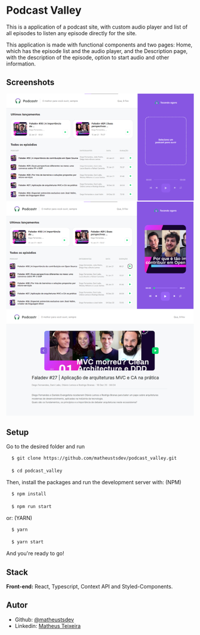# Podcast Valley

This is a application of a podcast site, with custom audio player and list of all episodes to listen any episode directly for the site.

This application is made with functional components and two pages: Home, which has the episode list and the audio player, and the Description page, with the description of the episode, option to start audio and other information.

## Screenshots

![Desktop Screenshot](./.github/nonPlayingScreenshot.png)
![Desktop Screenshot](./.github/playingScreenshot.png)
![Desktop Screenshot](./.github/descriptionPage.png)

## Setup

Go to the desired folder and run

```bash
  $ git clone https://github.com/matheustsdev/podcast_valley.git

  $ cd podcast_valley
```

Then, install the packages and run the development server with:
(NPM)

```bash
  $ npm install

  $ npm run start
```

or: (YARN)

```bash
  $ yarn

  $ yarn start
```

And you're ready to go!

## Stack

**Front-end:** React, Typescript, Context API and Styled-Components.

## Autor

- Github: [@matheustsdev](https://github.com/matheustsdev)
- Linkedin: [Matheus Teixeira](https://www.linkedin.com/in/matheust0105/)

